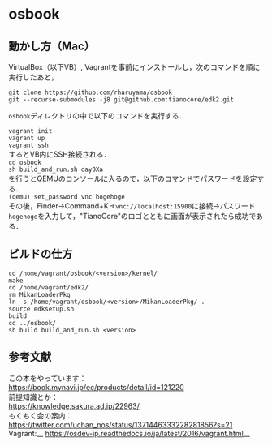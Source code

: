 # osbook

## 動かし方（Mac）

VirtualBox（以下VB）, Vagrantを事前にインストールし，次のコマンドを順に実行したあと，  

`git clone https://github.com/rharuyama/osbook`  
`git --recurse-submodules -j8 git@github.com:tianocore/edk2.git`

`osbook`ディレクトリの中で以下のコマンドを実行する．  

`vagrant init`  
`vagrant up`  
`vagrant ssh`  
するとVB内にSSH接続される．  
`cd osbook`  
`sh build_and_run.sh day0Xa`  
を行うとQEMUのコンソールに入るので，以下のコマンドでパスワードを設定する．  
`(qemu) set_password vnc hogehoge`  
その後，Finder->Command+K->`vnc://localhost:15900`に接続->パスワード`hogehoge`を入力して，"TianoCore"のロゴとともに画面が表示されたら成功である．

## ビルドの仕方

```
cd /home/vagrant/osbook/<version>/kernel/
make
cd /home/vagrant/edk2/
rm MikanLoaderPkg
ln -s /home/vagrant/osbook/<version>/MikanLoaderPkg/ .
source edksetup.sh
build
cd ../osbook/
sh build build_and_run.sh <version>
```

## 参考文献
この本をやっています：  
https://book.mynavi.jp/ec/products/detail/id=121220  
前提知識とか：  
https://knowledge.sakura.ad.jp/22963/  
もくもく会の案内：  
https://twitter.com/uchan_nos/status/1371446333228281856?s=21  
Vagrant:__
https://osdev-jp.readthedocs.io/ja/latest/2016/vagrant.html__

